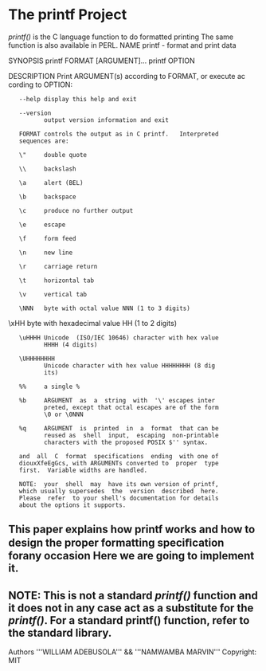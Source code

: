 # The printf Project #

*printf()* is the C language function to do formatted printing
The same function is also available in PERL.
NAME
       printf - format and print data

SYNOPSIS
       printf FORMAT [ARGUMENT]...
       printf OPTION

DESCRIPTION
       Print  ARGUMENT(s)  according  to FORMAT, or execute ac
       cording to OPTION:

       --help display this help and exit

       --version
              output version information and exit

       FORMAT controls the output as in C printf.   Interpreted
       sequences are:

       \"     double quote

       \\     backslash

       \a     alert (BEL)

       \b     backspace

       \c     produce no further output

       \e     escape

       \f     form feed

       \n     new line

       \r     carriage return

       \t     horizontal tab

       \v     vertical tab

       \NNN   byte with octal value NNN (1 to 3 digits)
   \xHH   byte with hexadecimal value HH (1 to 2 digits)

       \uHHHH Unicode  (ISO/IEC 10646) character with hex value
              HHHH (4 digits)

       \UHHHHHHHH
              Unicode character with hex value HHHHHHHH (8 dig
              its)

       %%     a single %

       %b     ARGUMENT  as  a  string  with  '\' escapes inter
              preted, except that octal escapes are of the form
              \0 or \0NNN

       %q     ARGUMENT  is  printed  in  a  format  that can be
              reused as  shell  input,  escaping  non-printable
              characters with the proposed POSIX $'' syntax.

       and  all  C  format  specifications  ending  with one of
       diouxXfeEgGcs, with ARGUMENTs converted to  proper  type
       first.  Variable widths are handled.

       NOTE:  your  shell  may  have its own version of printf,
       which usually supersedes  the  version  described  here.
       Please  refer  to your shell's documentation for details
       about the options it supports.
This paper explains how printf works and how to design 
the proper formatting speciﬁcation forany occasion
Here we are going to implement it.
----
**NOTE**: This is not a standard *printf()* function and it does not in any case act as a substitute for the *printf()*.
For a standard printf() function, refer to the standard library.
----
Authors      '''WILLIAM ADEBUSOLA''' && '''NAMWAMBA MARVIN'''
Copyright: MIT

